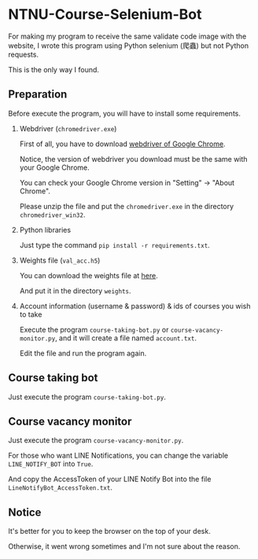 # NTNU-Course-Selenium-Bot
For making my program to receive the same validate code image with the website, I wrote this program using Python selenium (爬蟲) but not Python requests.

This is the only way I found.

## Preparation
Before execute the program, you will have to install some requirements.

1. Webdriver (`chromedriver.exe`)

   First of all, you have to download [webdriver of Google Chrome](https://chromedriver.chromium.org/downloads).
   
   Notice, the version of webdriver you download must be the same with your Google Chrome.
   
   You can check your Google Chrome version in "Setting" -> "About Chrome".

   Please unzip the file and put the `chromedriver.exe` in the directory `chromedriver_win32`.

2. Python libraries

   Just type the command `pip install -r requirements.txt`.
   
3. Weights file (`val_acc.h5`)

   You can download the weights file at [here](https://drive.google.com/file/d/1qdB1SECI-cwqbUQNbJ834EcRAX07i4Z5/view?usp=sharing).
   
   And put it in the directory `weights`.
   
4. Account information (username & password) & ids of courses you wish to take

   Execute the program `course-taking-bot.py` or `course-vacancy-monitor.py`, and it will create a file named `account.txt`.
   
   Edit the file and run the program again.
   
## Course taking bot

Just execute the program `course-taking-bot.py`.

## Course vacancy monitor

Just execute the program `course-vacancy-monitor.py`.

For those who want LINE Notifications, you can change the variable `LINE_NOTIFY_BOT` into `True`.

And copy the AccessToken of your LINE Notify Bot into the file `LineNotifyBot_AccessToken.txt`.

## Notice

It's better for you to keep the browser on the top of your desk.

Otherwise, it went wrong sometimes and I'm not sure about the reason.